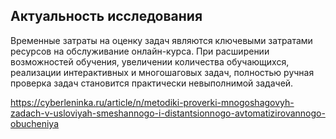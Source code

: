 ## Актуальность исследования

Временные затраты на оценку задач являются ключевыми затратами ресурсов на обслуживание онлайн-курса.
При расширении возможностей обучения, увеличении количества обучающихся, реализации интерактивных и многошаговых задач, 
полностью ручная проверка задач становится практически невыполнимой задачей. 

https://cyberleninka.ru/article/n/metodiki-proverki-mnogoshagovyh-zadach-v-usloviyah-smeshannogo-i-distantsionnogo-avtomatizirovannogo-obucheniya